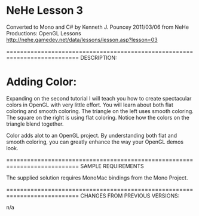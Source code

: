 NeHe Lesson 3
=============

Converted to Mono and C# by Kenneth J. Pouncey 2011/03/06 
from NeHe Productions: OpenGL Lessons
http://nehe.gamedev.net/data/lessons/lesson.asp?lesson=03

===========================================================================
DESCRIPTION:


Adding Color:
=============

Expanding on the second tutorial I will teach you how to create spectacular 
colors in OpenGL with very little effort. You will learn about both flat 
coloring and smooth coloring. The triangle on the left uses smooth coloring. 
The square on the right is using flat coloring. Notice how the colors on the 
triangle blend together.  

Color adds alot to an OpenGL project. By understanding both flat and smooth 
coloring, you can greatly enhance the way your OpenGL demos look. 


===========================================================================
SAMPLE REQUIREMENTS

The supplied solution requires MonoMac bindings from the Mono Project.

===========================================================================
CHANGES FROM PREVIOUS VERSIONS:

n/a
